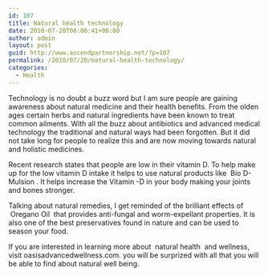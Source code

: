 ```yaml
---
id: 107
title: Natural health technology
date: 2010-07-20T06:00:41+00:00
author: admin
layout: post
guid: http://www.ascendpartnership.net/?p=107
permalink: /2010/07/20/natural-health-technology/
categories:
  - Health
---
```

Technology is no doubt a buzz word but I am sure people are gaining awareness about natural medicine and their health benefits. From the olden ages certain herbs and natural ingredients have been known to treat common ailments. With all the buzz about antibiotics and advanced medical technology the traditional and natural ways had been forgotten. But it did not take long for people to realize this and are now moving towards natural and holistic medicines. 

Recent research states that people are low in their vitamin D. To help make up for the low vitamin D intake it helps to use natural products like &nbsp;Bio D-Mulsion&nbsp;. It helps increase the Vitamin -D in your body making your joints and bones stronger. 

Talking about natural remedies, I get reminded of the brilliant effects of &nbsp;Oregano Oil&nbsp; that provides anti-fungal and worm-expellant properties. It is also one of the best preservatives found in nature and can be used to season your food. 

If you are interested in learning more about &nbsp;natural health&nbsp; and wellness, visit oasisadvancedwellness.com. you will be surprized with all that you will be able to find about natural well being.